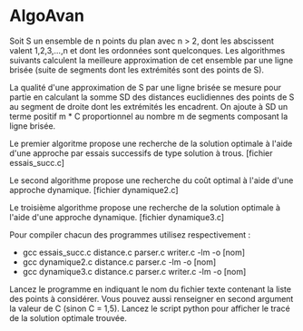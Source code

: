# AlgoAvan

Soit S un ensemble de n points du plan avec n > 2, dont les abscissent valent 1,2,3,...,n et dont les ordonnées sont quelconques.
Les algorithmes suivants calculent la meilleure approximation de cet ensemble par une ligne brisée (suite de segments dont les extrémités sont des points de S).

La qualité d'une approximation de S par une ligne brisée se mesure pour partie en calculant la somme SD des distances euclidiennes des points de S au segment de droite dont les extrémités les encadrent. On ajoute à SD un terme positif m * C proportionnel au nombre m de segments composant la ligne brisée.

Le premier algoritme propose une recherche de la solution optimale à l'aide d'une approche par essais successifs de type solution à trous. [fichier essais_succ.c]

Le second algorithme propose une recherche du coût optimal à l'aide d'une approche dynamique. [fichier dynamique2.c]

Le troisième algorithme propose une recherche de la solution optimale à l'aide d'une approche dynamique. [fichier dynamique3.c]

Pour compiler chacun des programmes utilisez respectivement :
- gcc essais_succ.c distance.c parser.c writer.c -lm -o [nom]
- gcc dynamique2.c distance.c parser.c -lm -o [nom]
- gcc dynamique3.c distance.c parser.c writer.c -lm -o [nom]

Lancez le programme en indiquant le nom du fichier texte contenant la liste des points à considérer. Vous pouvez aussi renseigner en second argument la valeur de C (sinon C = 1,5).
Lancez le script python pour afficher le tracé de la solution optimale trouvée.
